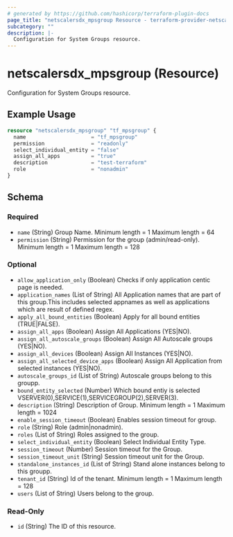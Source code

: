 ```yaml
---
# generated by https://github.com/hashicorp/terraform-plugin-docs
page_title: "netscalersdx_mpsgroup Resource - terraform-provider-netscalersdx"
subcategory: ""
description: |-
  Configuration for System Groups resource.
---
```


# netscalersdx_mpsgroup (Resource)

Configuration for System Groups resource.

## Example Usage

```terraform
resource "netscalersdx_mpsgroup" "tf_mpsgroup" {
  name                     = "tf_mpsgroup"
  permission               = "readonly"
  select_individual_entity = "false"
  assign_all_apps          = "true"
  description              = "test-terraform"
  role                     = "nonadmin"
}
```

<!-- schema generated by tfplugindocs -->
## Schema

### Required

- `name` (String) Group Name. Minimum length =  1 Maximum length =  64
- `permission` (String) Permission for the group (admin/read-only). Minimum length =  1 Maximum length =  128

### Optional

- `allow_application_only` (Boolean) Checks if only application centic page is needed.
- `application_names` (List of String) All Application names that are part of this group.This includes selected appnames as well as applications which are result of defined regex.
- `apply_all_bound_entities` (Boolean) Apply for all bound entities (TRUE|FALSE).
- `assign_all_apps` (Boolean) Assign All Applications (YES|NO).
- `assign_all_autoscale_groups` (Boolean) Assign All Autoscale groups (YES|NO).
- `assign_all_devices` (Boolean) Assign All Instances (YES|NO).
- `assign_all_selected_device_apps` (Boolean) Assign All Application from selected instances (YES|NO).
- `autoscale_groups_id` (List of String) Autoscale groups belong to this groupp.
- `bound_entity_selected` (Number) Which bound entiy is selected VSERVER(0),SERVICE(1),SERVICEGROUP(2),SERVER(3).
- `description` (String) Description of Group. Minimum length =  1 Maximum length =  1024
- `enable_session_timeout` (Boolean) Enables session timeout for group.
- `role` (String) Role (admin|nonadmin).
- `roles` (List of String) Roles assigned to the group.
- `select_individual_entity` (Boolean) Select Individual Entity Type.
- `session_timeout` (Number) Session timeout for the Group.
- `session_timeout_unit` (String) Session timeout unit for the Group.
- `standalone_instances_id` (List of String) Stand alone instances belong to this groupp.
- `tenant_id` (String) Id of the tenant. Minimum length =  1 Maximum length =  128
- `users` (List of String) Users belong to the group.

### Read-Only

- `id` (String) The ID of this resource.
